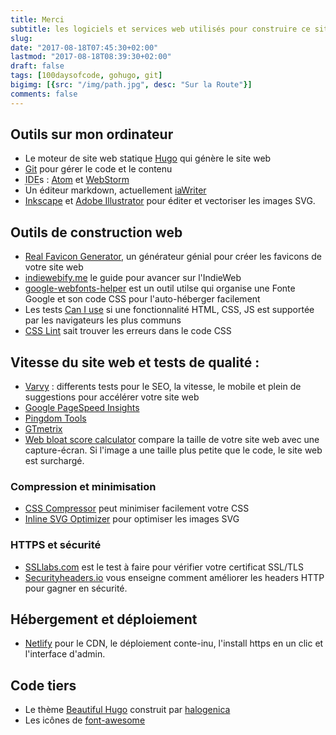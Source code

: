 ```yaml
---
title: Merci
subtitle: les logiciels et services web utilisés pour construire ce site
slug:
date: "2017-08-18T07:45:30+02:00"
lastmod: "2017-08-18T08:39:30+02:00"
draft: false
tags: [100daysofcode, gohugo, git]
bigimg: [{src: "/img/path.jpg", desc: "Sur la Route"}]
comments: false
---
```

<!--more-->
## Outils sur mon ordinateur

- Le moteur de site web statique [Hugo](https://gohugo.io) qui génère le site web
- [Git](https://git-scm.com/) pour gérer le code et le contenu
- <abbr title="environnement de développement intégré">IDE</abbr>s : [Atom](https://atom.io/) et [WebStorm](https://www.jetbrains.com/webstorm/)
- Un éditeur markdown, actuellement [iaWriter](https://ia.net/writer/)
- [Inkscape](https://www.inkscape.org/) et [Adobe Illustrator](http://www.adobe.com/products/illustrator.html) pour éditer et vectoriser les images SVG.

<!--
- [Imagemagick](https://www.imagemagick.org/script/index.php) pour créer des petites images et vignettes des images dans les posts 
- [Exiftool](http://www.sno.phy.queensu.ca/~phil/exiftool/) pour manipuler les métadonnées JPG, comme les notices de copyright
-->

## Outils de construction web 

- [Real Favicon Generator](https://realfavicongenerator.net/), un générateur génial pour créer les favicons de votre site web
- [indiewebify.me](https://indiewebify.me/) le guide pour avancer sur l'IndieWeb 
- [google-webfonts-helper](https://google-webfonts-helper.herokuapp.com/fonts) est un outil utilse qui organise une Fonte Google et son code CSS pour l'auto-héberger facilement
- Les tests [Can I use](http://caniuse.com/) si une fonctionnalité HTML, CSS, JS est supportée par les navigateurs les plus communs
- [CSS Lint](http://csslint.net/) sait trouver les erreurs dans le code CSS

## Vitesse du site web et tests de qualité :

- [Varvy](https://varvy.com/) : differents tests pour le SEO, la vitesse, le mobile et plein de suggestions pour accélérer votre site web
- [Google PageSpeed Insights](https://developers.google.com/speed/pagespeed/insights/)
- [Pingdom Tools](https://tools.pingdom.com/)
- [GTmetrix](https://gtmetrix.com/)
- [Web bloat score calculator](http://www.webbloatscore.com/) compare la taille de votre site web avec une capture-écran. Si l'image a une taille plus petite que le code, le site web est surchargé.

### Compression et minimisation

- [CSS Compressor](http://csscompressor.com/) peut minimiser facilement votre CSS
- [Inline SVG Optimizer](https://petercollingridge.appspot.com/svg-optimiser) pour optimiser les images SVG
      
### HTTPS et sécurité 

- [SSLlabs.com](https://www.ssllabs.com/ssltest/) est le test à faire pour vérifier votre certificat SSL/TLS 
- [Securityheaders.io](https://securityheaders.io/) vous enseigne comment améliorer les headers HTTP pour gagner en sécurité.

## Hébergement et déploiement

- [Netlify](https://gohugo.io/hosting-and-deployment/hosting-on-netlify/) pour le CDN, le déploiement conte-inu, l'install https en un clic et l'interface d'admin.

## Code tiers 

- Le thème [Beautiful Hugo](https://themes.gohugo.io/beautifulhugo/) construit par <span class="h-card">[halogenica](http://halogenica.net/about/)</span>
- Les icônes de [font-awesome](http://fontawesome.io/icons/)